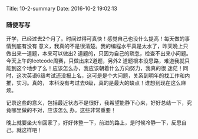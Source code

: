Title: 10-2-summary
Date: 2016-10-2 19:02:13

### 随便写写

开学，已经过去2个月了。时间过得可真快！感觉自己也没什么提高！每天做的事情到底有没有
意义，我真的不是很清楚。我的编程水平真是太水了，昨天晚上只做出来一道题，本来可以做出2
道题的，只因为自己的疏忽，检查不出来小问题。今天上午的leetcode周赛，只做出来2道题，另外2
道题根本没思路，难道我就只能到这个地步了么！应该怎么办，我应该朝着什么方向努力，我真的很
迷茫！同时，这次英语6级考试还没报上名，这可是是个大问题，关系到明年的找工作和内推，实习。真的，
本科没有考过去6级，真的是最大的缺点！谁想到现在这么麻烦。

记录这些的意义，包括最近状态不是很好，我希望能静下心来，好好总结一下，究竟哪里做的不对，应该怎么
办。这些非常重要！

晚上就要坐火车回家了，好好休整一下，前进的路上，是时候冷静一下，反思自己。就这样吧！